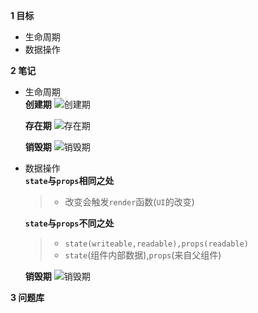 
**1 目标**
* 生命周期
* 数据操作

**2 笔记**
* 生命周期  
    **创建期**
    ![创建期]()

    **存在期**
    ![存在期]()

    **销毁期**
    ![销毁期]()

* 数据操作  
    **`state`与`props`相同之处**
    > * 改变会触发`render`函数(`UI`的改变)

    **`state`与`props`不同之处**
    > * `state(writeable,readable),props(readable)`  
    > * `state`(组件内部数据),`props`(来自父组件)  

    **销毁期**
    ![销毁期]()

**3 问题库**
